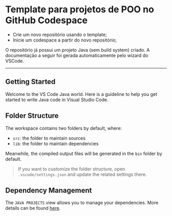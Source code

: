 # Template para projetos de POO no GitHub Codespace

* Crie um novo repositório usando o template;
* Inicie um codespace a partir do novo repositório;

O repositório já possui um projeto Java (sem build system) criado. A documentação a seguir foi gerada automaticamente pelo wizard do VSCode.

----

## Getting Started

Welcome to the VS Code Java world. Here is a guideline to help you get started to write Java code in Visual Studio Code.

## Folder Structure

The workspace contains two folders by default, where:

- `src`: the folder to maintain sources
- `lib`: the folder to maintain dependencies

Meanwhile, the compiled output files will be generated in the `bin` folder by default.

> If you want to customize the folder structure, open `.vscode/settings.json` and update the related settings there.

## Dependency Management

The `JAVA PROJECTS` view allows you to manage your dependencies. More details can be found [here](https://github.com/microsoft/vscode-java-dependency#manage-dependencies).
